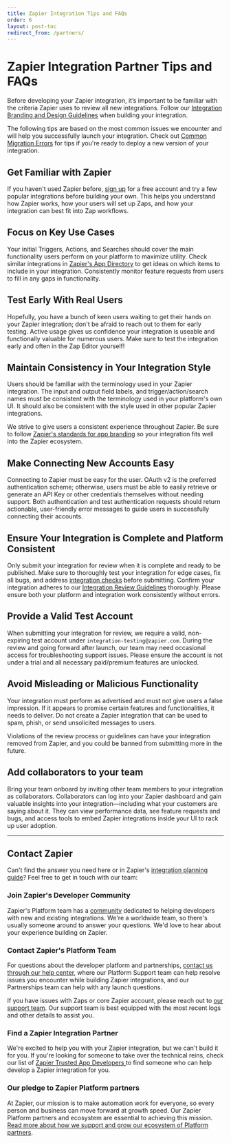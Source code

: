 ```yaml
---
title: Zapier Integration Tips and FAQs
order: 6
layout: post-toc
redirect_from: /partners/
---
```


# Zapier Integration Partner Tips and FAQs

Before developing your Zapier integration, it’s important to be familiar with the criteria Zapier uses to review all new integrations. Follow our [Integration Branding and Design Guidelines](https://platform.zapier.com/partners/planning-guide) when building your integration.

The following tips are based on the most common issues we encounter and will help you successfully launch your integration. Check out [Common Migration Errors](/partners/common-migration-errors) for tips if you're ready to deploy a new version of your integration.

## Get Familiar with Zapier

If you haven't used Zapier before, [sign up](https://zapier.com/sign-up/) for a free account and try a few popular integrations before building your own. This helps you understand how Zapier works, how your users will set up Zaps, and how your integration can best fit into Zap workflows.

## Focus on Key Use Cases

Your initial Triggers, Actions, and Searches should cover the main functionality users perform on your platform to maximize utility. Check similar integrations in [Zapier's App Directory](https://zapier.com/apps/) to get ideas on which items to include in your integration. Consistently monitor feature requests from users to fill in any gaps in functionality.

## Test Early With Real Users

Hopefully, you have a bunch of keen users waiting to get their hands on your Zapier integration; don't be afraid to reach out to them for early testing. Active usage gives us confidence your integration is useable and functionally valuable for numerous users. Make sure to test the integration early and often in the Zap Editor yourself!

## Maintain Consistency in Your Integration Style

Users should be familiar with the terminology used in your Zapier integration. The input and output field labels, and trigger/action/search names must be consistent with the terminology used in your platform's own UI. It should also be consistent with the style used in other popular Zapier integrations.

We strive to give users a consistent experience throughout Zapier. Be sure to follow [Zapier's standards for app branding](https://platform.zapier.com/partners/planning-guide#how-to-brand-your-zapier-integration) so your integration fits well into the Zapier ecosystem.

## Make Connecting New Accounts Easy

Connecting to Zapier must be easy for the user. OAuth v2 is the preferred authentication scheme; otherwise, users must be able to easily retrieve or generate an API Key or other credentials themselves without needing support. Both authentication and test authentication requests should return actionable, user-friendly error messages to guide users in successfully connecting their accounts.

## Ensure Your Integration is Complete and Platform Consistent

Only submit your integration for review when it is complete and ready to be published. Make sure to thoroughly test your integration for edge cases, fix all bugs, and address [integration checks](https://platform.zapier.com/docs/integration-checks-reference) before submitting. Confirm your integration adheres to our [Integration Review Guidelines](https://platform.zapier.com/partners/integration-review-guidelines) thoroughly. Please ensure both your platform and integration work consistently without errors.

## Provide a Valid Test Account

When submitting your integration for review, we require a valid, non-expiring test account under `integration-testing@zapier.com`. During the review and going forward after launch, our team may need occasional access for troubleshooting support issues. Please ensure the account is not under a trial and all necessary paid/premium features are unlocked.

## Avoid Misleading or Malicious Functionality

Your integration must perform as advertised and must not give users a false impression. If it appears to promise certain features and functionalities, it needs to deliver. Do not create a Zapier integration that can be used to spam, phish, or send unsolicited messages to users.

Violations of the review process or guidelines can have your integration removed from Zapier, and you could be banned from submitting more in the future.

## Add collaborators to your team

Bring your team onboard by inviting other team members to your integration as collaborators. Collaborators can log into your Zapier dashboard and gain valuable insights into your integration—including what your customers are saying about it. They can view performance data, see feature requests and bugs, and access tools to embed Zapier integrations inside your UI to rack up user adoption. 

---

## Contact Zapier

Can't find the answer you need here or in Zapier's [integration planning guide](https://platform.zapier.com/partners/planning-guide)? Feel free to get in touch with our team:

### Join Zapier's Developer Community

Zapier's Platform team has a [community](https://community.zapier.com/developer-discussion-13) dedicated to helping developers with new and existing integrations. We're a worldwide team, so there's usually someone around to answer your questions. We'd love to hear about your experience building on Zapier.

### Contact Zapier's Platform Team

For questions about the developer platform and partnerships, [contact us through our help center](https://developer.zapier.com/contact), where our Platform Support team can help resolve issues you encounter while building Zapier integrations, and our Partnerships team can help with any launch questions.

If you have issues with Zaps or core Zapier account, please reach out to [our support team](https://zapier.com/app/get-help). Our support team is best equipped with the most recent logs and other details to assist you.

### Find a Zapier Integration Partner

We're excited to help you with your Zapier integration, but we can't build it for you. If you're looking for someone to take over the technical reins, check our list of [Zapier Trusted App Developers
](/partners/trusted-developers) to find someone who can help develop a Zapier integration for you.

### Our pledge to Zapier Platform partners

At Zapier, our mission is to make automation work for everyone, so every person and business can move forward at growth speed. Our Zapier Platform partners and ecosystem are essential to achieving this mission. [Read more about how we support and grow our ecosystem of Platform partners](https://zapier.com/l/partner-pledge).
